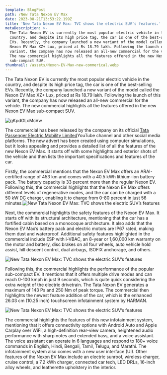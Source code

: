 ```yaml
---
template: BlogPost
path: /New Tata Nexon EV Max
date: 2023-08-21T13:53:22.199Z
title: 'New Tata Nexon EV Max: TVC shows the electric SUV’s features.'
metaDescription: >-
  The Tata Nexon EV is currently the most popular electric vehicle in the
  country, and despite its high price tag, the car is one of the best-selling
  EVs. Recently, the company launched a new variant of the model called the
  Nexon EV Max XZ+ Lux, priced at Rs 18.79 lakh. Following the launch of this
  variant, the company has now released an all-new commercial for the vehicle.
  The new commercial highlights all the features offered in the new Nexon EV Max
  sub-compact SUV.
thumbnail: /assets/Nexon-EV-Max-new-commerical.webp
---
```

The Tata Nexon EV is currently the most popular electric vehicle in the country, and despite its high price tag, the car is one of the best-selling EVs. Recently, the company launched a new variant of the model called the Nexon EV Max XZ+ Lux, priced at Rs 18.79 lakh. Following the launch of this variant, the company has now released an all-new commercial for the vehicle. The new commercial highlights all the features offered in the new Nexon EV Max sub-compact SUV.



![gKpdGLcMcVw](https://img.youtube.com/vi/gKpdGLcMcVw/sddefault.jpg)



The commercial has been released by the company on its official [Tata Passenger Electric Mobility Limited](https://www.youtube.com/watch?v=gKpdGLcMcVw)YouTube channel and other social media platforms. The new advert has been created using computer simulations, but it looks appealing and provides a detailed list of all the features of the new Nexon EV Max. It starts off with some highlights and exterior shots of the vehicle and then lists the important specifications and features of the car.

Firstly, the commercial mentions that the Nexon EV Max offers an ARAI-certified range of 453 km and comes with a 40.5 kWh lithium-ion battery pack. The battery capacity is 33 percent more than the regular Nexon EV. Following this, the commercial highlights that the Nexon EV Max offers different levels of regenerative modes, and the car can be charged with a 50 kW DC charger, enabling it to charge from 0-80 percent in just 56 minutes.![New Tata Nexon EV Max: TVC shows the electric SUV’s features](https://www.cartoq.com/wp-content/uploads/2023/06/Nexon-EV-Max-new-commerical-side.jpg)

Next, the commercial highlights the safety features of the Nexon EV Max. It starts off with its structural architecture, mentioning that the car has a fortified cabin based on a monocoque architecture. It also adds that the Nexon EV Max’s battery pack and electric motors are IP67 rated, making them dust and waterproof. Additional safety features highlighted in the commercial include ESP with i-VBAC, an 8-year or 1,60,000 km warranty on the motor and battery, disc brakes on all four wheels, auto vehicle hold assist, hill descent control, dual airbags, ISOFIX anchorage, and others.

![New Tata Nexon EV Max: TVC shows the electric SUV’s features](https://www.cartoq.com/wp-content/uploads/2023/06/Nexon-EV-Max-new-commerical-rear.jpg)

Following this, the commercial highlights the performance of the popular sub-compact EV. It mentions that it offers multiple drive modes and can reach 0-100 kmph in just 9 seconds, which is quite quick considering the extra weight of the electric drivetrain. The Tata Nexon EV generates a maximum of 143 Ps and 250 Nm of peak torque. The commercial then highlights the newest feature addition of the car, which is the enhanced 26.03 cm (10.25 inch) touchscreen infotainment system by HARMAN.

![New Tata Nexon EV Max: TVC shows the electric SUV’s features](https://www.cartoq.com/wp-content/uploads/2023/06/Tata-Nexon-EV-Max-XZ-Lux-screen.jpg)

The commercial highlights the features of this new infotainment system, mentioning that it offers connectivity options with Android Auto and Apple Carplay over WiFi, a high-definition rear-view camera, heightened audio performance with sharp notes and extended bass, and a voice assistant. The voice assistant can operate in 6 languages and respond to 180+ voice commands in English, Hindi, Bengali, Tamil, Telugu, and Marathi. The infotainment system also comes with a new user interface (UI). Other features of the Nexon EV Max include an electric sunroof, wireless charger, cruise control, a 7.2 kWh charger, connected car tech, LED DRLs, 16-inch alloy wheels, and leatherette upholstery in the interior.
